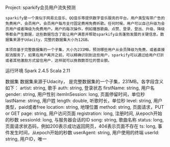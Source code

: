 Project: sparkify会员用户流失预测

    sparkify是一个类似于网易云音乐、QQ音乐等提供数字音乐服务的平台。用户类型有带广告的免费用户、会员用户。会员用户每月支付固定费用免费听歌。任何时候，用户可以自己升级为会员用户或者降级为免费用户。用户的每次操作，例如播放歌曲、点赞、登录、登出、升级、降级等都会产生数据，这些数据包含了能让用户满意并帮助sparkify业务蓬勃发展的关键信息。数据集来源于Udacity，完整的数据集大小为12GB。

    本项目基于完整数据集的一个子集，大小为231MB，预测哪些用户从会员降级为免费，或者直接取消服务了。如果在用户离开之前，可以精确识别到这些用户，sparkify可以通过给用户打折或者其他激励方式留住用户，这样就可以挽救数百位的营业额。

运行环境
	Spark 2.4.5
	Scala 2.11
	
数据集
	数据集来源于Udacity， 是完整数据集的一个子集，231MB。各字段含义如下：
	artist: 		string, 歌手
	auth: 			string, 登录状态
	firstName: 		string, 用户名
	gender: 		string, 用户性别
	itemInSession: 	long, 	页面停留时间，单位秒
	lastName: 		string, 用户姓
	length: 		double, 听歌时长，单位秒
	level: 			string, 用户类型，paid或者free
	location: 		string, 地理位置
	method: 		string, 页面请求，PUT or GET
	page:			string, 用户访问页面
	registration: 	long, 	注册时间, 从epoch开始的秒数
	sessionId:		long, 	与服务器会话的ID
	song:			string, 歌曲名称
	status:			long,	页面请求状态码，例如200表示成功返回网页，404表示页面不存在
	ts:				long,	事件发生时间，从epoch开始的秒数
	userAgent:		string, 用户使用的终端
	userId:			string, 用户ID，唯一
